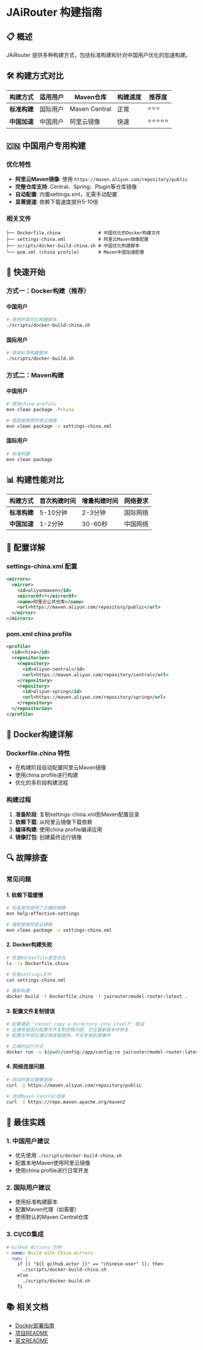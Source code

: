 # JAiRouter 构建指南

## 📋 概述

JAiRouter 提供多种构建方式，包括标准构建和针对中国用户优化的加速构建。

## 🛠️ 构建方式对比

| 构建方式 | 适用用户 | Maven仓库 | 构建速度 | 推荐度 |
|----------|----------|-----------|----------|--------|
| **标准构建** | 国际用户 | Maven Central | 正常 | ⭐⭐⭐ |
| **中国加速** | 中国用户 | 阿里云镜像 | 快速 | ⭐⭐⭐⭐⭐ |

## 🇨🇳 中国用户专用构建

### 优化特性
- **阿里云Maven镜像**: 使用 `https://maven.aliyun.com/repository/public`
- **完整仓库支持**: Central、Spring、Plugin等仓库镜像
- **自动配置**: 内置settings.xml，无需手动配置
- **显著提速**: 依赖下载速度提升5-10倍

### 相关文件
```
├── Dockerfile.china              # 中国优化的Docker构建文件
├── settings-china.xml            # 阿里云Maven镜像配置
├── scripts/docker-build-china.sh # 中国优化构建脚本
└── pom.xml (china profile)       # Maven中国加速配置
```

## 🚀 快速开始

### 方式一：Docker构建（推荐）

#### 中国用户
```bash
# 使用中国优化构建脚本
./scripts/docker-build-china.sh
```

#### 国际用户
```bash
# 使用标准构建脚本
./scripts/docker-build.sh
```

### 方式二：Maven构建

#### 中国用户
```bash
# 使用china profile
mvn clean package -Pchina

# 或直接使用阿里云镜像
mvn clean package -s settings-china.xml
```

#### 国际用户
```bash
# 标准构建
mvn clean package
```

## 📊 构建性能对比

| 构建方式 | 首次构建时间 | 增量构建时间 | 网络要求 |
|----------|-------------|-------------|----------|
| **标准构建** | 5-10分钟 | 2-3分钟 | 国际网络 |
| **中国加速** | 1-2分钟 | 30-60秒 | 中国网络 |

## 🔧 配置详解

### settings-china.xml 配置
```xml
<mirrors>
  <mirror>
    <id>aliyunmaven</id>
    <mirrorOf>*</mirrorOf>
    <name>阿里云公共仓库</name>
    <url>https://maven.aliyun.com/repository/public</url>
  </mirror>
</mirrors>
```

### pom.xml china profile
```xml
<profile>
  <id>china</id>
  <repositories>
    <repository>
      <id>aliyun-central</id>
      <url>https://maven.aliyun.com/repository/central</url>
    </repository>
    <repository>
      <id>aliyun-spring</id>
      <url>https://maven.aliyun.com/repository/spring</url>
    </repository>
  </repositories>
</profile>
```

## 🐳 Docker构建详解

### Dockerfile.china 特性
- 在构建阶段自动配置阿里云Maven镜像
- 使用china profile进行构建
- 优化的多阶段构建流程

### 构建过程
1. **准备阶段**: 复制settings-china.xml到Maven配置目录
2. **依赖下载**: 从阿里云镜像下载依赖
3. **编译构建**: 使用china profile编译应用
4. **镜像打包**: 创建最终运行镜像

## 🔍 故障排查

### 常见问题

#### 1. 依赖下载缓慢
```bash
# 检查是否使用了正确的镜像
mvn help:effective-settings

# 强制使用阿里云镜像
mvn clean package -s settings-china.xml
```

#### 2. Docker构建失败
```bash
# 检查Dockerfile是否存在
ls -la Dockerfile.china

# 检查settings文件
cat settings-china.xml

# 重新构建
docker build -f Dockerfile.china -t jairouter/model-router:latest .
```

#### 3. 配置文件复制错误
```bash
# 如果遇到 "cannot copy a directory into itself" 错误
# 这通常是因为配置文件复制逻辑问题，已在最新版本中修复
# 配置文件现在通过卷挂载提供，不会复制到镜像中

# 正确的运行方式
docker run -v $(pwd)/config:/app/config:ro jairouter/model-router:latest
```

#### 4. 网络连接问题
```bash
# 测试阿里云镜像连接
curl -I https://maven.aliyun.com/repository/public

# 测试Maven Central连接
curl -I https://repo.maven.apache.org/maven2
```

## 📝 最佳实践

### 1. 中国用户建议
- 优先使用 `./scripts/docker-build-china.sh`
- 配置本地Maven使用阿里云镜像
- 使用china profile进行日常开发

### 2. 国际用户建议
- 使用标准构建脚本
- 配置Maven代理（如需要）
- 使用默认的Maven Central仓库

### 3. CI/CD集成
```yaml
# GitHub Actions 示例
- name: Build with China mirrors
  run: |
    if [[ "${{ github.actor }}" == "chinese-user" ]]; then
      ./scripts/docker-build-china.sh
    else
      ./scripts/docker-build.sh
    fi
```

## 📚 相关文档

- [Docker部署指南](docker-deployment.md)
- [项目README](../README.md)
- [英文README](../README-EN.md)
